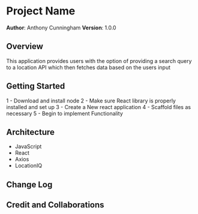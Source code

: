 # Project Name

**Author**: Anthony Cunningham
**Version**: 1.0.0 

## Overview
This application provides users with the option of providing a search query to a location API which then fetches data based on the users input

## Getting Started
1 - Download and install node
2 - Make sure React library is properly installed and set up
3 - Create a New react application 
4 - Scaffold files as necessary
5 - Begin to implement Functionality

## Architecture
- JavaScript
- React
- Axios
- LocationIQ

## Change Log
<!-- Use this area to document the iterative changes made to your application as each feature is successfully implemented. Use time stamps. Here's an example:

01-01-2001 4:59pm - Application now has a fully-functional express server, with a GET route for the location resource. -->

## Credit and Collaborations
<!-- Give credit (and a link) to other people or resources that helped you build this application. -->